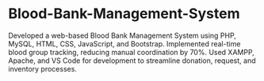 # Blood-Bank-Management-System
Developed a web-based Blood Bank Management System using PHP, MySQL, HTML, CSS, JavaScript, and Bootstrap. Implemented real-time blood group tracking, reducing manual coordination by 70%. Used XAMPP, Apache, and VS Code for development to streamline donation, request, and inventory processes.
